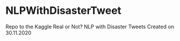 # NLPWithDisasterTweet
Repo to the Kaggle  Real or Not? NLP with Disaster Tweets 
Created on 30.11.2020 
